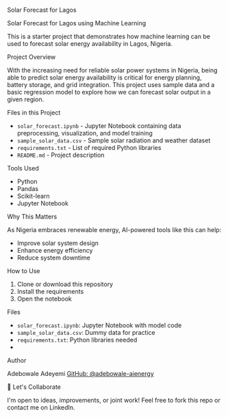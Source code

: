 Solar Forecast for Lagos

Solar Forecast for Lagos using Machine Learning

This is a starter project that demonstrates how machine learning can be used to forecast solar energy availability in Lagos, Nigeria.

 Project Overview

With the increasing need for reliable solar power systems in Nigeria, being able to predict solar energy availability is critical for energy planning, battery storage, and grid integration. This project uses sample data and a basic regression model to explore how we can forecast solar output in a given region.

 Files in this Project

- `solar_forecast.ipynb` - Jupyter Notebook containing data preprocessing, visualization, and model training
- `sample_solar_data.csv` - Sample solar radiation and weather dataset
- `requirements.txt` - List of required Python libraries
- `README.md` - Project description

 Tools Used
- Python
- Pandas
- Scikit-learn
- Jupyter Notebook

Why This Matters

As Nigeria embraces renewable energy, AI-powered tools like this can help:
- Improve solar system design
- Enhance energy efficiency
- Reduce system downtime

How to Use

1. Clone or download this repository
2. Install the requirements
3. Open the notebook

Files
- `solar_forecast.ipynb`: Jupyter Notebook with model code
- `sample_solar_data.csv`: Dummy data for practice
- `requirements.txt`: Python libraries needed
- 
Author

Adebowale Adeyemi
[GitHub: @adebowale-aienergy](https://github.com/adebowale-aienergy)

💬 Let's Collaborate

I'm open to ideas, improvements, or joint work! Feel free to fork this repo or contact me on LinkedIn.
